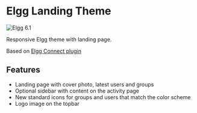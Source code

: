 Elgg Landing Theme 
==================
![Elgg 6.1](https://img.shields.io/badge/Elgg-6.1-purple.svg?style=flat-square)

Responsive Elgg theme with landing page.

Based on [Elgg Connect plugin](https://github.com/PerJensen/elgg_connect)

## Features

* Landing page with cover photo, latest users and groups
* Optional sidebar with content on the activity page
* New standard icons for groups and users that match the color scheme
* Logo image on the topbar
